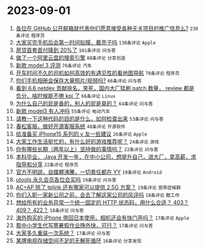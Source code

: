 # 2023-09-01

1. [各位在 GitHub 公开邮箱就代表你们愿意接受各种无关项目的推广信息么?](https://www.v2ex.com/t/969939) `230条评论` `程序员`
1. [大家买完手机后会第一时间贴膜、戴壳子吗](https://www.v2ex.com/t/969972) `138条评论` `Apple`
1. [房贷首套首付降到 20%了](https://www.v2ex.com/t/970060) `101条评论` `问与答`
1. [做了一个阿里云盘的搜索引擎](https://www.v2ex.com/t/969938) `88条评论` `分享创造`
1. [新款 model 3 评测](https://www.v2ex.com/t/969951) `76条评论` `汽车`
1. [开车时间不久的司机如何高效的有遇见性的看地图导航](https://www.v2ex.com/t/969983) `70条评论` `程序员`
1. [你们手机相册会保存大量照片/视频吗?](https://www.v2ex.com/t/970059) `66条评论` `问与答`
1. [看到 6.6 netdev 贡献排名，笑死，国内大厂猛刷 patch 数量， review 都是负分，啥时候能不倦 kpi 了](https://www.v2ex.com/t/969955) `66条评论` `Linux`
1. [为什么自己的屁是香的，别人的屁是臭的？](https://www.v2ex.com/t/970009) `64条评论` `问与答`
1. [新款 model3 有人冲吗](https://www.v2ex.com/t/969948) `55条评论` `电动汽车`
1. [请教一下这种代码的目的是什么，如何检查出来](https://www.v2ex.com/t/969968) `53条评论` `问与答`
1. [春松客服，做好开源客服系统](https://www.v2ex.com/t/970167) `48条评论` `开源软件`
1. [给准备买 iPhone15 系列的 v 友一些建议](https://www.v2ex.com/t/970072) `26条评论` `Apple`
1. [大家工作生活挺忙的，有什么好的游戏推荐呢？](https://www.v2ex.com/t/970155) `24条评论` `游戏`
1. [你有哪些长期（两年以上）坚持做的事情吗？](https://www.v2ex.com/t/970171) `22条评论` `问与答`
1. [本科毕业， Java 开发一年，在中小公司，想提升自己，进大厂，拿高薪，求指导和分享](https://www.v2ex.com/t/970112) `22条评论` `程序员`
1. [官方不明説，自媒體沸騰，一切責任都在 YY](https://www.v2ex.com/t/970157) `19条评论` `Android`
1. [utools 永久会员各位会买吗](https://www.v2ex.com/t/970049) `19条评论` `问与答`
1. [AC+AP 除了 tplink 还有哪家可以提供 2.5G 方案？](https://www.v2ex.com/t/970017) `19条评论` `宽带症候群`
1. [你们入职一家新公司之前，会去了解这家公司的风评吗](https://www.v2ex.com/t/970097) `18条评论` `酷工作`
1. [想给所有的业务异常一个统一固定的 HTTP 状态码，用什么合适？ 403？ 409？ 422？](https://www.v2ex.com/t/969987) `18条评论` `问与答`
1. [海外购买的 iPhone 带回日本使用，相机还会有快门声吗？](https://www.v2ex.com/t/970109) `17条评论` `Apple`
1. [帮中小学生代写寒暑假作业挣外快，可行？](https://www.v2ex.com/t/970088) `17条评论` `问与答`
1. [大家多久重装一次系统？](https://www.v2ex.com/t/970058) `17条评论` `问与答`
1. [某牌电视存储空间不足的无解死循环](https://www.v2ex.com/t/970117) `16条评论` `分享发现`
